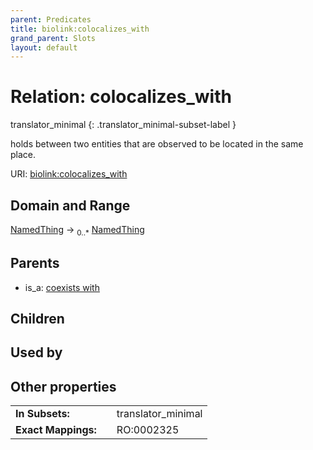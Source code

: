 ```yaml
---
parent: Predicates
title: biolink:colocalizes_with
grand_parent: Slots
layout: default
---
```


# Relation: colocalizes_with

translator_minimal
{: .translator_minimal-subset-label }


holds between two entities that are observed to be located in the same place.

URI: [biolink:colocalizes_with](https://w3id.org/biolink/colocalizes_with)

## Domain and Range

[NamedThing](NamedThing.md) ->  <sub>0..\*</sub> [NamedThing](NamedThing.md)

## Parents

 *  is_a: [coexists with](coexists_with.md)

## Children


## Used by


## Other properties

|  |  |  |
| --- | --- | --- |
| **In Subsets:** | | translator_minimal |
| **Exact Mappings:** | | RO:0002325 |

